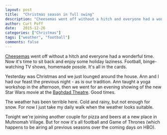 ```yaml
---
layout: post
title:  "Christmas season in full swing"
description: "Cheesemas went off without a hitch and everyone had a wonderful time. Now it’s time to sit back and enjoy some holiday laziness. Football, binge-watching TV shows, homemade posole. It’s all in the cards."
author: Curt Poff
date:   2015-12-26
categories: ["Christmas"]
tags: ["weather", "football"]
comments: false
---
```


[Cheesemas](/cheesemas/) went off without a hitch and everyone had a wonderful time. Now it's time to sit back and enjoy some holiday laziness. Football, binge-watching TV shows, homemade posole. It's all in the cards.

<!--more-->

Yesterday was Christmas and we just lounged around the house. Ann and I had our feast the previous night - as is our tradition. Ann taught a yoga workshop in the afternoon, then we went for an evening showing of the new Star Wars movie at the [Baghdad Theatre](http://www.mcmenamins.com/219-bagdad-theater-pub-home). Good times.

The weather has been terrible here. Cold and rainy, but not enough for snow. For now I just take my daily walk when the weather looks suitable.

Tonight we're joining another couple for pizza and beers at a new place in Multnomah Village. But for now it's all football and Game of Thrones (which happens to be airing all previous seasons over the coming days on HBO).

